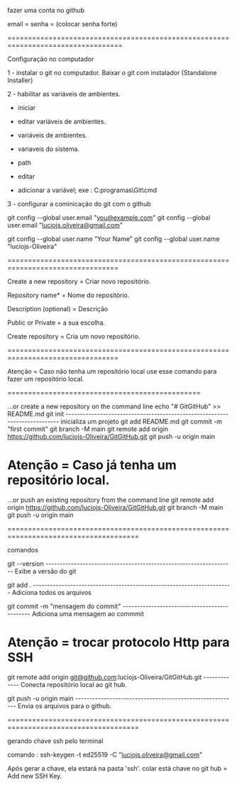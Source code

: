fazer uma conta no github

email = 
senha = (colocar senha forte)

==================================================================================

Configuração no computador

1 - instalar o git no computador. Baixar o git com instalador (Standalone Installer)

2 - habilitar as variáveis de ambientes.

- iniciar

- editar variáveis de ambientes.

- variáveis de ambientes.

- variaveis do sistema.

- path

- editar

- adicionar a variável; exe : C:programas\Git\cmd


3 - configurar a cominicação do git com o github

git config --global user.email "you@example.com"
git config --global user.email "luciojs.oliveira@gmail.com"

git config --global user.name "Your Name"
git config --global user.name "luciojs-Oliveira"

=================================================================================

Create a new repository = Criar novo repositório.


Repository name* = Nome do repositório.

Description (optional) = Descrição


Public or Private = a sua escolha.


Create repository = Cria um novo repositório.

=================================================================================


Atenção = Caso não tenha um repositório local use esse comando para fazer um repositório local.

===============================================

…or create a new repository on the command line
echo "# GitGitHub" >> README.md
git init --------------------------------------------------------------------------- inicializa um projeto
git add README.md
git commit -m "first commit"
git branch -M main
git remote add origin https://github.com/luciojs-Oliveira/GitGitHub.git
git push -u origin main

Atenção = Caso já tenha um repositório local.
============================================

…or push an existing repository from the command line
git remote add origin https://github.com/luciojs-Oliveira/GitGitHub.git
git branch -M main
git push -u origin main



======================================================================================

comandos 

git --version ------------------------------------------------------------------ Exibe a versão do git 

git add . ---------------------------------------------------------------------- Adiciona todos os arquivos

git commit -m "mensagem do commit" --------------------------------------------- Adiciona uma mensagem ao commmit

Atenção = trocar protocolo Http para SSH 
========================================

git remote add origin git@github.com:luciojs-Oliveira/GitGitHub.git ------------- Conecta repositório local ao git hub.


git push -u origin main --------------------------------------------------------- Envia os arquivos para o github.


======================================================================================

gerando chave ssh pelo terminal

comando : ssh-keygen -t ed25519 -C "luciojs.oliveira@gmail.com"

Após gerar a chave, ela estará na pasta 'ssh'.
colar está chave no git hub = Add new SSH Key.
